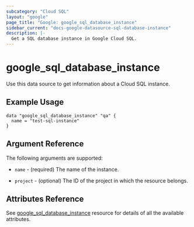 ```yaml
---
subcategory: "Cloud SQL"
layout: "google"
page_title: "Google: google_sql_database_instance"
sidebar_current: "docs-google-datasource-sql-database-instance"
description: |-
  Get a SQL database instance in Google Cloud SQL.
---
```


# google\_sql\_database\_instance

Use this data source to get information about a Cloud SQL instance.

## Example Usage 


```hcl
data "google_sql_database_instance" "qa" {
  name = "test-sql-instance"
}
```

## Argument Reference

The following arguments are supported:

* `name` - (required) The name of the instance.

* `project` - (optional) The ID of the project in which the resource belongs.

## Attributes Reference

See [google_sql_database_instance](https://registry.terraform.io/providers/hashicorp/google/latest/docs/resources/sql_database_instance) resource for details of all the available attributes.
